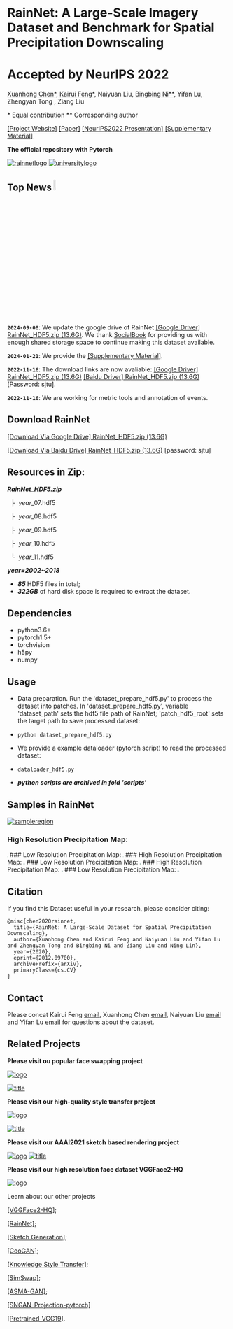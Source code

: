 # RainNet: A Large-Scale Imagery Dataset and Benchmark for Spatial Precipitation Downscaling
# Accepted by NeurIPS 2022
[Xuanhong Chen*](https://scholar.google.com/citations?user=UuCqlfEAAAAJ&hl=en), [Kairui Feng*](https://scholar.google.com/citations?user=4N5hE8YAAAAJ&hl=en), Naiyuan Liu, [Bingbing Ni**](https://scholar.google.com/citations?user=eUbmKwYAAAAJ&hl=en), Yifan Lu, Zhengyan Tong , Ziang Liu

\* Equal contribution
\*\* Corresponding author

[[Project Website]](https://neuralchen.github.io/RainNet) [[Paper]](https://arxiv.org/abs/2012.09700) [[NeurIPS2022 Presentation]](https://drive.google.com/file/d/14phfx_h0iLJAdKv_q13cO7c9NbJGC86H/view?usp=share_link)
[[Supplementary Material]](https://drive.google.com/file/d/1QmLompRY0WPnF90IDqKkKjOif_DLSyJy/view?usp=sharing)

**The official repository with Pytorch**

[![rainnetlogo](/docs/img/2.png)](https://github.com/neuralchen/RainNet)
[![universitylogo](/docs/img/university.png)](https://github.com/neuralchen/RainNet)

## Top News <img width=8% src="./docs/img/new.gif"/>

**`2024-09-08`**: We update the google drive of RainNet [[Google Driver] RainNet_HDF5.zip (13.6G)](https://drive.google.com/file/d/1YE9l7S6NNTCqwsaqXX607vUaLZeFRx8I/view?usp=sharing). We thank [SocialBook](https://socialbook.io/) for providing us with enough shared storage space to continue making this dataset available.

**`2024-01-21`**: We provide the [[Supplementary Material]](https://drive.google.com/file/d/1QmLompRY0WPnF90IDqKkKjOif_DLSyJy/view?usp=sharing).

**`2022-11-16`**: The download links are now avaliable: [[Google Driver] RainNet_HDF5.zip (13.6G)](https://drive.google.com/file/d/1cvzT3n9N7o06YhykdakOsboyqwTavkEP/view?usp=sharing) [[Baidu Driver] RainNet_HDF5.zip (13.6G)](https://pan.baidu.com/s/1hXa6Tr089KvBefCJIVQPuQ) [Password: sjtu].

**`2022-11-16`**: We are working for metric tools and annotation of events.

## Download RainNet

[[Download Via Google Drive] RainNet_HDF5.zip (13.6G)](https://drive.google.com/file/d/1YE9l7S6NNTCqwsaqXX607vUaLZeFRx8I/view?usp=sharing) 

[[Download Via Baidu Drive] RainNet_HDF5.zip (13.6G)](https://pan.baidu.com/s/1hXa6Tr089KvBefCJIVQPuQ)
[password: sjtu]

## Resources in Zip:
***RainNet_HDF5.zip***

  &nbsp;&nbsp;&boxvr;&nbsp; $year$_07.hdf5
  
  &nbsp;&nbsp;&boxvr;&nbsp; $year$_08.hdf5
  
  &nbsp;&nbsp;&boxvr;&nbsp; $year$_09.hdf5
  
  &nbsp;&nbsp;&boxvr;&nbsp; $year$_10.hdf5
  
  &nbsp;&nbsp;&boxur;&nbsp; $year$_11.hdf5
  
  ***$year$=2002~2018***
  - ***85*** HDF5 files in total;
  - ***322GB*** of hard disk space is required to extract the dataset.

## Dependencies
- python3.6+
- pytorch1.5+
- torchvision
- h5py
- numpy

## Usage
- Data preparation. Run the 'dataset_prepare_hdf5.py' to process the dataset into patches. In 'dataset_prepare_hdf5.py', variable 'dataset_path' sets the hdf5 file path of RainNet; 'patch_hdf5_root' sets the target path to save processed dataset:

- ```python dataset_prepare_hdf5.py```

- We provide a example dataloader (pytorch script) to read the processed dataset:

- ```dataloader_hdf5.py```

- ***python scripts are archived in fold 'scripts'***

## Samples in RainNet

[![sampleregion](/docs/img/region.png)](https://github.com/neuralchen/RainNet)


### High Resolution Precipitation Map:
<img src="./docs/img/HRGT_201009539_201009571.webp"  style="zoom: 10%;" />
### Low Resolution Precipitation Map:
<img src="./docs/img/LRGT_201009539_201009571.webp"  style="zoom: 10%;" />
### High Resolution Precipitation Map:
<img src="./docs/img/HRGT_201108607_201108655.webp"  style="zoom: 20%;" />
### Low Resolution Precipitation Map:
<img src="./docs/img/LRGT_201108607_201108655.webp"  style="zoom: 20%;" />
### High Resolution Precipitation Map:
<img src="./docs/img/HRGT_201109091_201109123.webp"  style="zoom: 20%;" />
### Low Resolution Precipitation Map:
<img src="./docs/img/LRGT_201109091_201109123.webp"  style="zoom: 20%;" />










## Citation
If you find this Dataset useful in your research, please consider citing:

```
@misc{chen2020rainnet,
  title={RainNet: A Large-Scale Dataset for Spatial Precipitation Downscaling},
  author={Xuanhong Chen and Kairui Feng and Naiyuan Liu and Yifan Lu and Zhengyan Tong and Bingbing Ni and Ziang Liu and Ning Lin},
  year={2020},
  eprint={2012.09700},
  archivePrefix={arXiv},
  primaryClass={cs.CV}
} 
```

## Contact
Please concat Kairui Feng [email](kairuif@princeton.com), Xuanhong Chen [email](xuanhongchenzju@outlook.com), Naiyuan Liu [email](naiyuan.liu@student.uts.edu.au) and Yifan Lu [email](yifan_lu@sjtu.edu.cn) for questions about the dataset. 

## Related Projects

**Please visit ou popular face swapping project**

[![logo](./docs/img/logo1.png)](https://github.com/neuralchen/SimSwap)

[![title](/docs/img/results1.PNG)](https://github.com/neuralchen/SimSwap)

**Please visit our high-quality style transfer project**

[![logo](./docs/img/logo.png)](https://github.com/neuralchen/ASMAGAN)

[![title](/docs/img/title.png)](https://github.com/neuralchen/ASMAGAN)

**Please visit our AAAI2021 sketch based rendering project**

[![logo](./docs/img/girl2.gif)](https://github.com/TZYSJTU/Sketch-Generation-with-Drawing-Process-Guided-by-Vector-Flow-and-Grayscale)
[![title](/docs/img/girl2-RGB.png)](https://github.com/TZYSJTU/Sketch-Generation-with-Drawing-Process-Guided-by-Vector-Flow-and-Grayscale)

**Please visit our high resolution face dataset VGGFace2-HQ**

[![logo](./docs/img/vggface2_hq_compare.png)](https://github.com/NNNNAI/VGGFace2-HQ)

Learn about our other projects 

[[VGGFace2-HQ]](https://github.com/NNNNAI/VGGFace2-HQ);

[[RainNet]](https://neuralchen.github.io/RainNet);

[[Sketch Generation]](https://github.com/TZYSJTU/Sketch-Generation-with-Drawing-Process-Guided-by-Vector-Flow-and-Grayscale);

[[CooGAN]](https://github.com/neuralchen/CooGAN);

[[Knowledge Style Transfer]](https://github.com/AceSix/Knowledge_Transfer);

[[SimSwap]](https://github.com/neuralchen/SimSwap);

[[ASMA-GAN]](https://github.com/neuralchen/ASMAGAN);

[[SNGAN-Projection-pytorch]](https://github.com/neuralchen/SNGAN_Projection)

[[Pretrained_VGG19]](https://github.com/neuralchen/Pretrained_VGG19).
